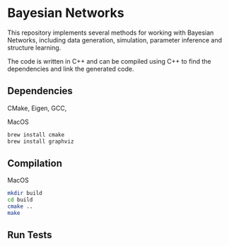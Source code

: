 # Bayesian Networks

This repository implements several methods for working with Bayesian 
Networks, including data generation, simulation, parameter inference and 
structure learning. 

The code is written in C++ and can be compiled using C++ to find the
dependencies and link the generated code.

## Dependencies

CMake, Eigen, GCC,

MacOS

```bash
brew install cmake
brew install graphviz
```

## Compilation

MacOS

```bash
mkdir build
cd build
cmake ..
make
```

## Run Tests

